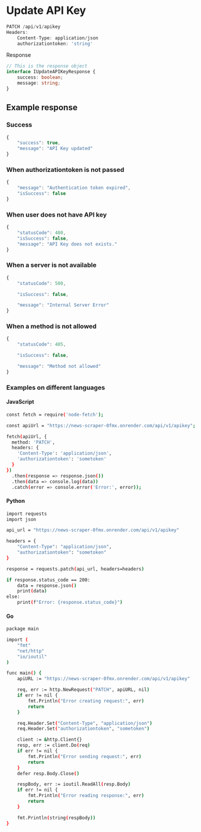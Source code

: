 # Update API Key

```typescript
PATCH /api/v1/apikey
Headers: 
    Content-Type: application/json
    authorizationtoken: 'string'
```
Response
```typescript
// This is the response object
interface IUpdateAPIKeyResponse {
    success: boolean;
    message: string;
}
```

## Example response

### Success

```typescript
{
    "success": true,
    "message": "API Key updated"
}
```
### When authorizationtoken is not passed

```typescript
{
    "message": "Authentication token expired",
    "isSuccess": false
}
```
### When user does not have API key

```typescript
{
    "statusCode": 400,
    "isSuccess": false,
    "message": "API Key does not exists."
}
```
### When a server is not available

```typescript
{
    "statusCode": 500,

    "isSuccess": false,

    "message": "Internal Server Error"
}
```
### When a method is not allowed

```typescript
{
    "statusCode": 405,

    "isSuccess": false,

    "message": "Method not allowed"
}
```
### Examples on different languages
#### JavaScript
```bash
const fetch = require('node-fetch');

const apiUrl = "https://news-scraper-0fmx.onrender.com/api/v1/apikey";

fetch(apiUrl, {
  method: 'PATCH',
  headers: {
    'Content-Type': 'application/json',
    'authorizationtoken': 'sometoken'
  }
})
  .then(response => response.json())
  .then(data => console.log(data))
  .catch(error => console.error('Error:', error));

```
#### Python
```bash
import requests
import json

api_url = "https://news-scraper-0fmx.onrender.com/api/v1/apikey"

headers = {
    "Content-Type": "application/json",
    "authorizationtoken": "sometoken"
}

response = requests.patch(api_url, headers=headers)

if response.status_code == 200:
    data = response.json()
    print(data)
else:
    print(f"Error: {response.status_code}")
```
#### Go
```bash
package main

import (
    "fmt"
    "net/http"
    "io/ioutil"
)

func main() {
    apiURL := "https://news-scraper-0fmx.onrender.com/api/v1/apikey"

    req, err := http.NewRequest("PATCH", apiURL, nil)
    if err != nil {
        fmt.Println("Error creating request:", err)
        return
    }

    req.Header.Set("Content-Type", "application/json")
    req.Header.Set("authorizationtoken", "sometoken")

    client := &http.Client{}
    resp, err := client.Do(req)
    if err != nil {
        fmt.Println("Error sending request:", err)
        return
    }
    defer resp.Body.Close()

    respBody, err := ioutil.ReadAll(resp.Body)
    if err != nil {
        fmt.Println("Error reading response:", err)
        return
    }

    fmt.Println(string(respBody))
}
```